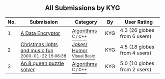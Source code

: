 ﻿<div align="center">

## All Submissions by KYG

</div>

No.  | Submission | Category | By   | User Rating
---- | ---------- | -------- | ---- | -----------
1 | [A Data Encryptor<br />](https://github.com/Planet-Source-Code/kyg-a-data-encryptor__3-2991) | [Algorithms<br /><sup>C / C++</sup>](../ByCategory/algorithms__3-29.md) | KYG | 4.3 (26 globes from 6 users)
2 | [Christmas lights and music fun<br /><sup>2000-01-22 15:06:38</sup>](https://github.com/Planet-Source-Code/kyg-christmas-lights-and-music-fun__1-29772) | [Jokes/ Humor<br /><sup>Visual Basic</sup>](../ByCategory/jokes-humor__1-40.md) | KYG | 4.5 (18 globes from 4 users)
3 | [An 8 queen puzzle solver<br />](https://github.com/Planet-Source-Code/kyg-an-8-queen-puzzle-solver__3-2988) | [Algorithms<br /><sup>C / C++</sup>](../ByCategory/algorithms__3-29.md) | KYG | 5.0 (10 globes from 2 users)
